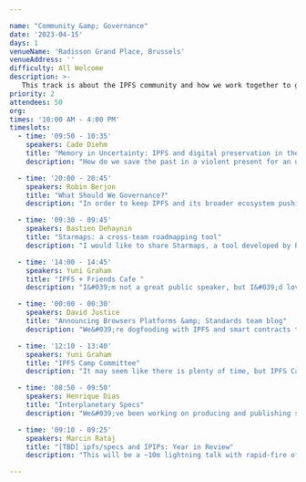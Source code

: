 ```yaml
---

name: "Community &amp; Governance"
date: '2023-04-15'
days: 1
venueName: 'Radisson Grand Place, Brussels'
venueAddress: ''
difficulty: All Welcome
description: >-
   This track is about the IPFS community and how we work together to govern IPFS standards and our broader ecosystem: specifications, community organizing, and dweb policy &amp; regulation. What&#039;s the latest on the IPFS protocol and governance? What specific problems do we face regarding existing regulation? How can we have better local communities? How do we make the dweb a robust, sustainable commons?
priority: 2
attendees: 50
org: 
times: '10:00 AM - 4:00 PM'
timeslots:
  - time: '09:50 - 10:35'
    speakers: Cade Diehm
    title: "Memory in Uncertainty: IPFS and digital preservation in the multi-crisis present"
    description: "How do we save the past in a violent present for an uncertain future? How does IPFS challenge, strengthen or endanger digital archival efforts? How is IPFS vulnerable to weaponised design?   This talk presents the findings of the 2022 Filecoin-supported collaboration between New Design Congress and Webrecorder, highlighting how the DWeb landscape, its technologies and institutions are out of step with the realities of rising instability and complexity of the 21st century -- and what we can do today to begin to address these problems. "

  - time: '20:00 - 20:45'
    speakers: Robin Berjon
    title: "What Should We Governance?"
    description: "In order to keep IPFS and its broader ecosystem pushing in a direction that benefits all people, to support impactful collective action and ownership, and to avoid it being captured by larger players we need to deploy matching governance capabilities. The goal of this workshop is to produce a list of issues and pain points regarding governance of the IPFS ecosystem and to use that as a launching point for work on building robust cooperation."

  - time: '09:30 - 09:45'
    speakers: Bastien Dehaynin
    title: "Starmaps: a cross-team roadmapping tool"
    description: "I would like to share Starmaps, a tool developed by Protocol Labs that is designed for roadmapping based on Github issues.   It is especially good to render cross-teams/projects roadmaps, which is perfect to improve visibility inside the network and communicate dependencies more easily.   We have started using it at Fission, and our goal is to have as many projects as possible from the PLN to be rendered in a single Starmaps in which you could navigate and look at the dependencies between projects.  I think I would need 5-10 minutes (questions aside) to present this."

  - time: '14:00 - 14:45'
    speakers: Yuni Graham
    title: "IPFS + Friends Cafe "
    description: "I&#039;m not a great public speaker, but I&#039;d love a discussion circle or signup of people interested or who can commit to organizing IPFS + Friends Cafe community events in their city.   miwa (PL) can sponsor a coffeeshop / popup, assist with logistical organization and coordinate some speakers from PL.   These folks would have to commit to at least 2x a year perhaps distributed equidistant between IPFS Thing and IPFS Camp to help keep up the momentum in between our two largest IPFS events of the year.   The goal is to grow the community, so ultimately miwa would step away and these can be self run.   ex: EthCC is fast approaching, would love someone local to commit to organizing content for a one day or half day IPFS + Friends event.   At any rate, I&#039;m down to help Boris with what he needs for the Community track. "

  - time: '00:00 - 00:30'
    speakers: David Justice
    title: "Announcing Browsers Platforms &amp; Standards team blog"
    description: "We&#039;re dogfooding with IPFS and smart contracts to run the blog for Browsers Platforms and Standards team. We&#039;ve built a new pattern to deploy apps with verified authors and content."

  - time: '12:10 - 13:40'
    speakers: Yuni Graham
    title: "IPFS Camp Committee"
    description: "It may seem like there is plenty of time, but IPFS Camp is scheduled for later this fall and a large event such as IPFS Camp, needs quite a bit of planning runway. We need volunteers to be a part of the (content) planning committee. This would require significant investment in terms of time and energy, but you will be rewarding the IPFS Community with a spectacular, well planned event and set us up for future IPFS Camp successes.   Additionally, let&#039;s think ahead on what content we know we&#039;d like to see, new ares of discussion we think could bridge over to bring in new faces, and companies we&#039;d like to see there who may not have joined in the past. Is there something from last year you&#039;d like to see expanded upon? Let&#039;s talk. "

  - time: '08:50 - 09:50'
    speakers: Henrique Dias
    title: "Interplanetary Specs"
    description: "We&#039;ve been working on producing and publishing standards for the stack. This is a quick overview of what we have and where we&#039;re at. What else should we be doing in this space?"

  - time: '09:10 - 09:25'
    speakers: Marcin Rataj
    title: "[TBD] ipfs/specs and IPIPs: Year in Review"
    description: "This will be a ~10m lightning talk with rapid-fire of IPIPs and specs work that happened since we announced IPIP process year ago in Iceland."

---
```

